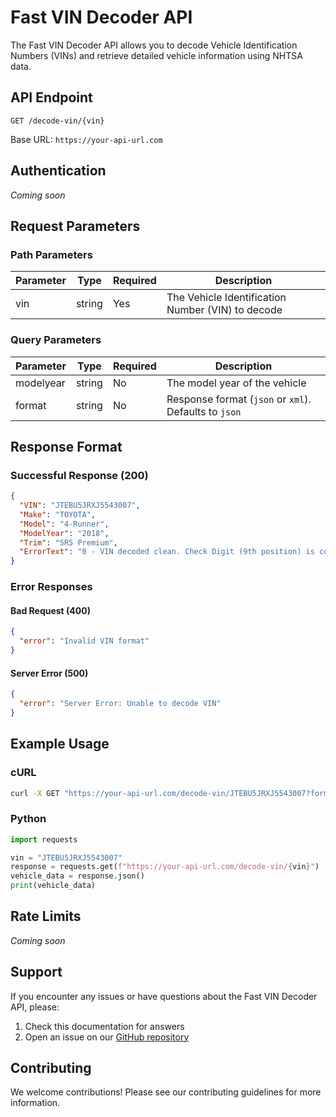 # Fast VIN Decoder API

The Fast VIN Decoder API allows you to decode Vehicle Identification Numbers (VINs) and retrieve detailed vehicle information using NHTSA data.

## API Endpoint

```
GET /decode-vin/{vin}
```

Base URL: `https://your-api-url.com`

## Authentication

*Coming soon*

## Request Parameters

### Path Parameters

| Parameter | Type | Required | Description |
|-----------|------|----------|-------------|
| vin | string | Yes | The Vehicle Identification Number (VIN) to decode |

### Query Parameters

| Parameter | Type | Required | Description |
|-----------|------|----------|-------------|
| modelyear | string | No | The model year of the vehicle |
| format | string | No | Response format (`json` or `xml`). Defaults to `json` |

## Response Format

### Successful Response (200)

```json
{
  "VIN": "JTEBU5JRXJ5543007",
  "Make": "TOYOTA",
  "Model": "4-Runner",
  "ModelYear": "2018",
  "Trim": "SR5 Premium",
  "ErrorText": "0 - VIN decoded clean. Check Digit (9th position) is correct"
}
```

### Error Responses

#### Bad Request (400)
```json
{
  "error": "Invalid VIN format"
}
```

#### Server Error (500)
```json
{
  "error": "Server Error: Unable to decode VIN"
}
```

## Example Usage

### cURL
```bash
curl -X GET "https://your-api-url.com/decode-vin/JTEBU5JRXJ5543007?format=json"
```

### Python
```python
import requests

vin = "JTEBU5JRXJ5543007"
response = requests.get(f"https://your-api-url.com/decode-vin/{vin}")
vehicle_data = response.json()
print(vehicle_data)
```

## Rate Limits

*Coming soon*

## Support

If you encounter any issues or have questions about the Fast VIN Decoder API, please:
1. Check this documentation for answers
2. Open an issue on our [GitHub repository](https://github.com/your-username/api-smith)

## Contributing

We welcome contributions! Please see our contributing guidelines for more information. 